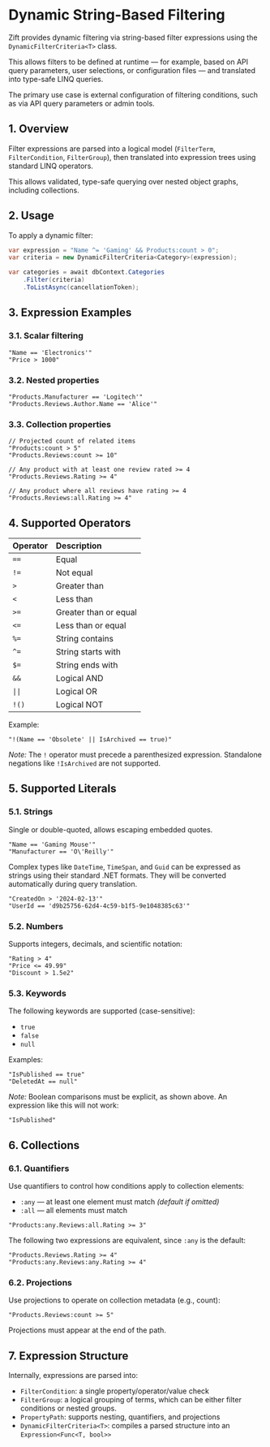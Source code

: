 # Dynamic String-Based Filtering

Zift provides dynamic filtering via string-based filter expressions using the `DynamicFilterCriteria<T>` class.

This allows filters to be defined at runtime — for example, based on API query parameters, user selections, or configuration files — and translated into type-safe LINQ queries.

The primary use case is external configuration of filtering conditions, such as via API query parameters or admin tools.

## 1. Overview

Filter expressions are parsed into a logical model (`FilterTerm`, `FilterCondition`, `FilterGroup`), then translated into expression trees using standard LINQ operators.

This allows validated, type-safe querying over nested object graphs, including collections.

## 2. Usage

To apply a dynamic filter:

```csharp
var expression = "Name ^= 'Gaming' && Products:count > 0";
var criteria = new DynamicFilterCriteria<Category>(expression);

var categories = await dbContext.Categories
    .Filter(criteria)
    .ToListAsync(cancellationToken);
```

## 3. Expression Examples

### 3.1. Scalar filtering

```text
"Name == 'Electronics'"
"Price > 1000"
```

### 3.2. Nested properties

```text
"Products.Manufacturer == 'Logitech'"
"Products.Reviews.Author.Name == 'Alice'"
```

### 3.3. Collection properties

```text
// Projected count of related items
"Products:count > 5"
"Products.Reviews:count >= 10"

// Any product with at least one review rated >= 4
"Products.Reviews.Rating >= 4"

// Any product where all reviews have rating >= 4
"Products.Reviews:all.Rating >= 4"
```

## 4. Supported Operators

| Operator | Description |
| :--- | :--- |
| `==` | Equal |
| `!=` | Not equal |
| `>` | Greater than |
| `<` | Less than |
| `>=` | Greater than or equal |
| `<=` | Less than or equal |
| `%=` | String contains |
| `^=` | String starts with |
| `$=` | String ends with |
| `&&` | Logical AND |
| `\|\|` | Logical OR |
| `!()` | Logical NOT |

Example:

```text
"!(Name == 'Obsolete' || IsArchived == true)"
```

*Note:* The `!` operator must precede a parenthesized expression. Standalone negations like `!IsArchived` are not supported.

## 5. Supported Literals

### 5.1. Strings

Single or double-quoted, allows escaping embedded quotes.

```text
"Name == 'Gaming Mouse'"
"Manufacturer == 'O\'Reilly'"
```

Complex types like `DateTime`, `TimeSpan`, and `Guid` can be expressed as strings using their standard .NET formats.
They will be converted automatically during query translation.

```text
"CreatedOn > '2024-02-13'"
"UserId == 'd9b25756-62d4-4c59-b1f5-9e1048385c63'"
```

### 5.2. Numbers

Supports integers, decimals, and scientific notation:

```text
"Rating > 4"
"Price <= 49.99"
"Discount > 1.5e2"
```

### 5.3. Keywords

The following keywords are supported (case-sensitive):

- `true`
- `false`
- `null`

Examples:

```text
"IsPublished == true"
"DeletedAt == null"
```

*Note:* Boolean comparisons must be explicit, as shown above. An expression like this will not work:

```text
"IsPublished"
```

## 6. Collections

### 6.1. Quantifiers

Use quantifiers to control how conditions apply to collection elements:

- `:any` — at least one element must match *(default if omitted)*
- `:all` — all elements must match

```text
"Products:any.Reviews:all.Rating >= 3"
```

The following two expressions are equivalent, since `:any` is the default:

```text
"Products.Reviews.Rating >= 4"
"Products:any.Reviews:any.Rating >= 4"
```

### 6.2. Projections

Use projections to operate on collection metadata (e.g., count):

```text
"Products.Reviews:count >= 5"
```

Projections must appear at the end of the path.

## 7. Expression Structure

Internally, expressions are parsed into:

- `FilterCondition`: a single property/operator/value check
- `FilterGroup`: a logical grouping of terms, which can be either filter conditions or nested groups.
- `PropertyPath`: supports nesting, quantifiers, and projections
- `DynamicFilterCriteria<T>`: compiles a parsed structure into an `Expression<Func<T, bool>>`
